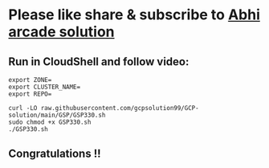 # Please like share & subscribe to [Abhi arcade solution](http://www.youtube.com/@Abhi_Arcade_Solution)

## Run in CloudShell and follow video:

```
export ZONE=
export CLUSTER_NAME=
export REPO=
```

```
curl -LO raw.githubusercontent.com/gcpsolution99/GCP-solution/main/GSP/GSP330.sh
sudo chmod +x GSP330.sh
./GSP330.sh
```

## Congratulations !!
